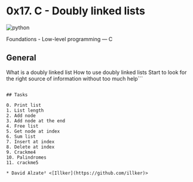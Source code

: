 # 0x17. C - Doubly linked lists

![python](https://i.redd.it/j37f60iy2s651.jpg)

 Foundations - Low-level programming ― C

## General
What is a doubly linked list
How to use doubly linked lists
Start to look for the right source of information without too much help```

```

## Tasks

0. Print list 
1. List length 
2. Add node 
3. Add node at the end 
4. Free list 
5. Get node at index 
6. Sum list 
7. Insert at index
8. Delete at index 
9. Crackme4 
10. Palindromes
11. crackme5 

* David Alzate² <[Illker](https://github.com/illker)>
